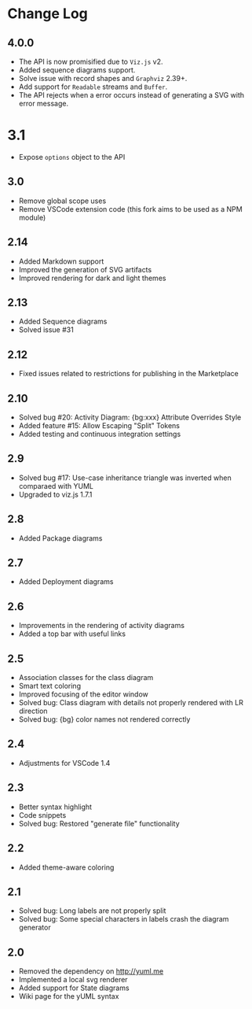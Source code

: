# Change Log

## 4.0.0

* The API is now promisified due to `Viz.js` v2.
* Added sequence diagrams support.
* Solve issue with record shapes and `Graphviz` 2.39+.
* Add support for `Readable` streams and `Buffer`.
* The API rejects when a error occurs instead of generating a SVG with error
  message.

# 3.1

* Expose `options` object to the API

## 3.0

* Remove global scope uses
* Remove VSCode extension code (this fork aims to be used as a NPM module)

## 2.14

* Added Markdown support
* Improved the generation of SVG artifacts
* Improved rendering for dark and light themes

## 2.13

* Added Sequence diagrams
* Solved issue #31

## 2.12

* Fixed issues related to restrictions for publishing in the Marketplace

## 2.10

* Solved bug #20: Activity Diagram: {bg:xxx} Attribute Overrides Style
* Added feature #15: Allow Escaping "Split" Tokens
* Added testing and continuous integration settings

## 2.9

* Solved bug #17: Use-case inheritance triangle was inverted when comparaed with
  YUML
* Upgraded to viz.js 1.7.1

## 2.8

* Added Package diagrams

## 2.7

* Added Deployment diagrams

## 2.6

* Improvements in the rendering of activity diagrams
* Added a top bar with useful links

## 2.5

* Association classes for the class diagram
* Smart text coloring
* Improved focusing of the editor window
* Solved bug: Class diagram with details not properly rendered with LR direction
* Solved bug: {bg} color names not rendered correctly

## 2.4

* Adjustments for VSCode 1.4

## 2.3

* Better syntax highlight
* Code snippets
* Solved bug: Restored "generate file" functionality

## 2.2

* Added theme-aware coloring

## 2.1

* Solved bug: Long labels are not properly split
* Solved bug: Some special characters in labels crash the diagram generator

## 2.0

* Removed the dependency on http://yuml.me
* Implemented a local svg renderer
* Added support for State diagrams
* Wiki page for the yUML syntax
